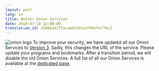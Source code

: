 ```yaml
---
layout: post
lang: en
title: Better Onion Services
date: 2019-07-10 12:00:00
translation_id: d5006a92f5acab6b182ad706dfe77dc2
---
```

![onion logo](/assets/img/Onion_Color.png)
To improve your security, we have updated all our Onion Services to [Version 3](https://trac.torproject.org/projects/tor/wiki/doc/HiddenServiceNames#Whyarev3onionsbetter).
Sadly, this changes the URL of the service. Please update your programs and bookmarks. After a transition period, we will disable the old Onion Services.
A full list of all our Onion Services is available at the [dedicated page](/en/services/onion.html).
